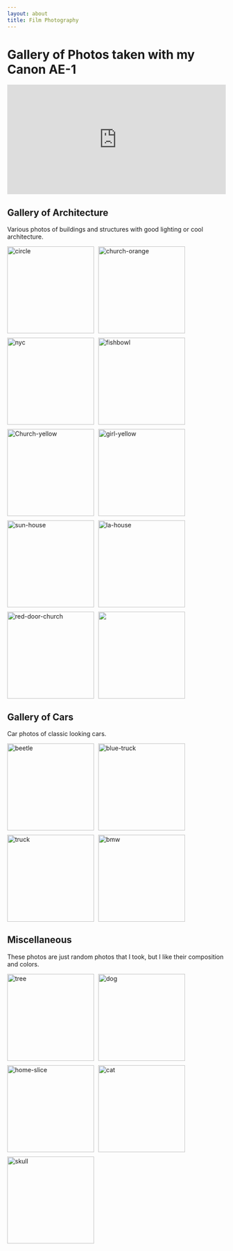 ```yaml
---
layout: about
title: Film Photography
---
```

<style>
.my-gallery {
  display: flex;
  flex-wrap: wrap;
  gap: 10px;
}

.my-gallery img {
  height: 200px; /* Fixed height */
  width: auto; /* Variable width */
  object-fit: cover; /* Ensures the image covers the area */
}

@media (max-width: 750px) {
  .my-gallery img {
    height: 150px; /* Adjust height for smaller screens */
  }
}
.lr_embed{
  position: relative;
  padding-bottom: 50%; /* Aspect ratio 2:1 */
  height: 0;
  overflow: hidden;
}
</style>

# Gallery of Photos taken with my Canon AE-1
<div class='lr_embed'>
<iframe id='iframe' src='https://lightroom.adobe.com/embed/shares/cc87254020b54497b332358e8b35e051/slideshow?background_color=%232D2D2D&color=%23999999' frameborder='0'style='width:100%; height:100%; position: absolute; top:0; left:0;' ></iframe>
</div>

## Gallery of Architecture 
Various photos of buildings and structures with good lighting or cool architecture.
<div class="my-gallery">
  <img src="/sideQuests/photos/1-2952003192-R1-016-6A.jpg" alt="circle">
  <img src="/sideQuests/photos/13-000097190035.jpg" alt="church-orange">
  <img src="/sideQuests/photos/ily-nyc.jpg" alt="nyc">
  <img src="/sideQuests/photos/6-2952003192-R1-024-10A.jpg" alt="fishbowl">
  <img src="/sideQuests/photos/9-000020420029.jpg" alt="Church-yellow">
  <img src="/sideQuests/photos/ed-hops-pt1.jpg" alt="girl-yellow">
  <img src="/sideQuests/photos/sun-house.jpg" alt="sun-house">
  <img src="/sideQuests/photos/7-2952003192-R1-056-26A.jpg" alt="la-house">
  <img src="/sideQuests/photos/14-000097190022.jpg" alt="red-door-church">
  <img src="/sideQuests/photos/abstrac-nyc.jpg">
</div>


## Gallery of Cars 
Car photos of classic looking cars.
<div class="my-gallery">
  <img src="/sideQuests/photos/11-000020420028.jpg" alt="beetle">
  <img src="/sideQuests/photos/000097190032.jpg" alt="blue-truck">
  <img src="/sideQuests/photos/10-000020420036.jpg" alt="truck">
  <img src="/sideQuests/photos/12-000097190023.jpg" alt="bmw">
</div>

## Miscellaneous
These photos are just random photos that I took, but I like their composition and colors.
<div class="my-gallery">
  <img src="/sideQuests/photos/2-000018140008.jpg" alt="tree">
  <img src="/sideQuests/photos/8-000020420012.jpg" alt="dog">
  <img src="/sideQuests/photos/3-000018140010.jpg" alt="home-slice">
  <img src="/sideQuests/photos/4-000018140003.jpg" alt="cat">
  <img src="/sideQuests/photos/5-000018140002.jpg" alt="skull">
</div>